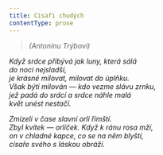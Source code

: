 ```yaml
---
title: Císaři chudých
contentType: prose
---
```


<section>

> _(Antonínu Trýbovi)_

_Když srdce přibývá jak luny, která sálá  
do noci nejsladší,  
je krásné milovat, milovat do úplňku.  
Však býti milován — kdo vezme slávu zrnku,  
jež padá do srdcí a srdce náhle malá  
květ unést nestačí._

</section>

<section>

_Zmizeli v čase slavní orli římští.  
Zbyl kvítek — orlíček. Když k ránu rosa mží,  
on v chladné kapce, co se na něm blyští,  
císaře svého s láskou obráží._

</section>

